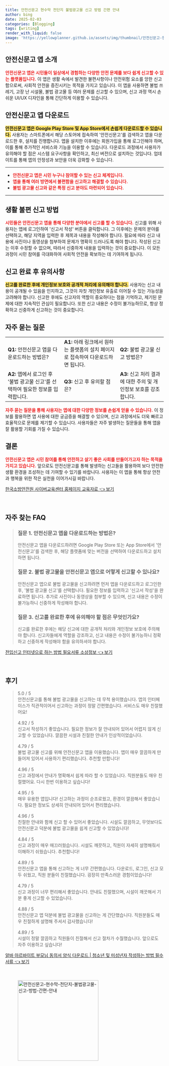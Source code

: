 ```yaml
---
title: 안전신문고 현수막 전단지 불법광고물 신고 방법 간편 안내
author: bing
date: 2025-02-03
categories: [Blogging]
tags: [writing]
render_with_liquid: false
image: 'https://yellowplanner.github.io/assets/img/thumbnail/안전신문고-현수막-전단지-불법광고물-신고-방법-간편-안내.webp'
---
```



<h2 id='안전신문고_앱_소개'>안전신문고 앱 소개</h2>

<p><b><span style="color: #ee2323;">안전신문고 앱은 시민들이 일상에서 경험하는 다양한 안전 문제를 보다 쉽게 신고할 수 있는 플랫폼입니다.</span></b> 이 앱은 생활 속에서 발견한 불편사항이나 안전위험 요소를 앙한 신고함으로써, 사회적 안전을 증진시키는 목적을 가지고 있습니다. 이 앱을 사용하면 불법 쓰레기, 고장 난 시설물, 불법 광고물 등 여러 문제를 신고할 수 있으며, 신고 과정 역시 손쉬운 UI/UX 디자인을 통해 간단하게 이용할 수 있습니다.</p>

<h2 id='안전신문고_앱_다운로드'>안전신문고 앱 다운로드</h2>

<p><b><span style="background-color: #ffe066;">안전신문고 앱은 Google Play Store 및 App Store에서 손쉽게 다운로드할 수 있습니다.</span></b> 사용자는 스마트폰에서 해당 스토어에 접속하여 '안전신문고'를 검색하고 앱을 다운로드한 후, 설치를 진행합니다. 앱을 설치한 이후에는 회원가입을 통해 로그인해야 하며, 이를 통해 추가적인 서비스와 기능을 이용할 수 있습니다. 다운로드 과정에서 사용자가 유의해야 할 점은 시스템 요구사항을 확인하고, 최신 버전으로 설치하는 것입니다. 업데이트를 통해 앱의 안정성과 보안을 더욱 강화할 수 있습니다.</p>

<hr />

<ul>
    <li><b><span style="color: #ee2323;">안전신문고 앱은 시민 누구나 참여할 수 있는 신고 체계입니다.</span></b></li>
    <li><b><span style="color: #ee2323;">앱을 통해 여러 방면에서 불편함을 신고하고 해결할 수 있습니다.</span></b></li>
    <li><b><span style="color: #ee2323;">불법 광고물 신고와 같은 특정 신고 분야도 마련되어 있습니다.</span></b></li>
</ul>

<hr />

<h2 id='생활_불편_신고_방법'>생활 불편 신고 방법</h2>

<p><b><span style="color: #ee2323;">시민들은 안전신문고 앱을 통해 다양한 분야에서 신고를 할 수 있습니다.</span></b> 신고를 위해 사용자는 앱에 로그인하여 '신고서 작성' 버튼을 클릭합니다. 그 이후에는 문제의 분야를 선택하고, 해당 지역을 입력한 후 제목과 내용을 작성해야 합니다. 필요에 따라 신고 내용에 사진이나 동영상을 첨부하여 문제가 명확히 드러나도록 해야 합니다. 작성된 신고는 이후 수정할 수 없으며, 따라서 신중하게 내용을 입력하는 것이 중요합니다. 이 모든 과정이 시민 참여를 극대화하여 사회적 안전을 확보하는 데 기여하게 됩니다.</p>

<h2 id='신고_완료_후_유의사항'>신고 완료 후 유의사항</h2>

<p><b><span style="background-color: #ffe066;">신고를 완료한 후에 개인정보 보호와 공개적 처리에 유의해야 합니다.</span></b> 사용자는 신고 내용이 공개될 수 있음을 인지하고, 그것이 자칫 개인정보 유출로 이어질 수 있는 가능성을 고려해야 합니다. 신고한 후에도 신고자의 역할이 중요하다는 점을 기억하고, 제기된 문제에 대한 지속적인 관심이 필요합니다. 또한 신고 내용은 수정이 불가능하므로, 항상 정확하고 신중하게 신고하는 것이 중요합니다.</p>

<h2 id='자주_묻는_질문'>자주 묻는 질문</h2>

<table>
    <tr>
        <td><b>Q1:</b> 안전신문고 앱을 다운로드하는 방법은?</td>
        <td><b>A1:</b> 아래 링크에서 원하는 플랫폼의 설치 페이지로 접속하여 다운로드하면 됩니다.</td>
        <td><b>Q2:</b> 불법 광고물 신고 방법은?</td>
    </tr>
    <tr>
        <td><b>A2:</b> 앱에서 로그인 후 '불법 광고물 신고'를 선택하여 필요한 정보를 입력합니다.</td>
        <td><b>Q3:</b> 신고 후 유의할 점은?</td>
        <td><b>A3:</b> 신고 처리 결과에 대한 주의 및 개인정보 보호를 강조합니다.</td>
    </tr>
</table>

<p><b><span style="color: #ee2323;">자주 묻는 질문을 통해 사용자는 앱에 대한 다양한 정보를 손쉽게 얻을 수 있습니다.</span></b> 이 정보를 활용하면 앱 사용에 대한 궁금증을 해결할 수 있으며, 신고 과정에서도 더욱 빠르고 효율적으로 문제를 제기할 수 있습니다. 사용자들은 자주 발생하는 질문들을 통해 앱을 잘 활용할 기회를 가질 수 있습니다.</p>

<h2 id='결론'>결론</h2>

<p><b><span style="color: #ee2323;">안전신문고 앱은 시민 참여를 통해 안전하고 살기 좋은 사회를 만들어가고자 하는 목적을 가지고 있습니다.</span></b> 앞으로도 안전신문고를 통해 발생하는 신고들을 활용하여 보다 안전한 생활 환경을 조성하는 데 기여할 수 있기를 바랍니다. 사용자는 이 앱을 통해 항상 안전과 행복을 위한 작은 실천을 이어가시길 바랍니다.</p>


<p><a class="click-button" title="한국소방안전원 사이버교육센터 홈페이지 교육자료" href="https://yellowplanner.github.io/posts/%ED%95%9C%EA%B5%AD%EC%86%8C%EB%B0%A9%EC%95%88%EC%A0%84%EC%9B%90-%EC%82%AC%EC%9D%B4%EB%B2%84%EA%B5%90%EC%9C%A1%EC%84%BC%ED%84%B0-%ED%99%88%ED%8E%98%EC%9D%B4%EC%A7%80-%EA%B5%90%EC%9C%A1%EC%9E%90%EB%A3%8C/" rel="dofollow">한국소방안전원 사이버교육센터 홈페이지 교육자료 👈 보기</a></p><br>
<h2 id='자주_찾는_FAQ'>자주 찾는 FAQ</h2>
<div itemscope="" itemtype="https://schema.org/FAQPage"> 
<blockquote> 
<div itemscope="" itemprop="mainEntity" itemtype="https://schema.org/Question"> 
<h3 itemprop="name">질문 1. 안전신문고 앱을 다운로드하는 방법은?</h3> 
<div itemscope="" itemprop="acceptedAnswer" itemtype="https://schema.org/Answer"> 
<span itemprop="text"> 
<p>안전신문고 앱을 다운로드하려면 Google Play Store 또는 App Store에서 '안전신문고'를 검색한 후, 해당 플랫폼에 맞는 버전을 선택하여 다운로드하고 설치하면 됩니다.</p> 
</span> 
</div> 
</div> 

<div itemscope="" itemprop="mainEntity" itemtype="https://schema.org/Question"> 
<h3 itemprop="name">질문 2. 불법 광고물을 안전신문고 앱으로 어떻게 신고할 수 있나요?</h3> 
<div itemscope="" itemprop="acceptedAnswer" itemtype="https://schema.org/Answer"> 
<span itemprop="text"> 
<p>안전신문고 앱으로 불법 광고물을 신고하려면 먼저 앱을 다운로드하고 로그인한 후, '불법 광고물 신고'를 선택합니다. 필요한 정보를 입력하고 '신고서 작성'을 완료하면 됩니다. 추가로 사진이나 동영상을 첨부할 수 있으며, 신고 내용은 수정이 불가능하니 신중하게 작성해야 합니다.</p> 
</span> 
</div> 
</div> 

<div itemscope="" itemprop="mainEntity" itemtype="https://schema.org/Question"> 
<h3 itemprop="name">질문 3. 신고를 완료한 후에 유의해야 할 점은 무엇인가요?</h3> 
<div itemscope="" itemprop="acceptedAnswer" itemtype="https://schema.org/Answer"> 
<span itemprop="text"> 
<p>신고를 완료한 후에는 해당 신고에 대한 공개적 처리와 개인정보 보호에 주의해야 합니다. 신고자들에게 역할을 강조하고, 신고 내용은 수정이 불가능하니 정확하고 신중하게 작성해야 함을 유의하셔야 합니다.</p> 
</span> 
</div> 
</div> 
</blockquote> 
</div>
<p><a class="click-button" title="전입신고 인터넷으로 하는 방법 필요서류 소상정보" href="https://yellowplanner.github.io/posts/%EC%A0%84%EC%9E%85%EC%8B%A0%EA%B3%A0-%EC%9D%B8%ED%84%B0%EB%84%B7%EC%9C%BC%EB%A1%9C-%ED%95%98%EB%8A%94-%EB%B0%A9%EB%B2%95-%ED%95%84%EC%9A%94%EC%84%9C%EB%A5%98-%EC%86%8C%EC%83%81%EC%A0%95%EB%B3%B4/" rel="dofollow">전입신고 인터넷으로 하는 방법 필요서류 소상정보 👈 보기</a></p><br>
<h2 id='후기'>후기</h2>
<div itemscope itemtype="https://schema.org/Product">
  <blockquote>
  <div itemprop="review" itemscope itemtype="https://schema.org/Review">
      <div itemprop="reviewRating" itemscope itemtype="https://schema.org/Rating"> <span itemprop="ratingValue">5.0</span> / <span itemprop="bestRating">5</span> </div>
      <span itemprop="reviewBody">안전신문고를 통해 불법 광고물을 신고하는 데 무척 용이했습니다. 앱의 인터페이스가 직관적이어서 신고하는 과정이 정말 간편했습니다. 서비스도 매우 친절했어요!</span>
  </div>
  <br>
  <div itemprop="review" itemscope itemtype="https://schema.org/Review">
      <div itemprop="reviewRating" itemscope itemtype="https://schema.org/Rating"> <span itemprop="ratingValue">4.92</span> / <span itemprop="bestRating">5</span> </div>
      <span itemprop="reviewBody">신고서 작성하기 좋았습니다. 필요한 정보가 잘 안내되어 있어서 어렵지 않게 신고할 수 있었습니다. 깔끔한 시설과 친절한 안내가 인상적이었습니다.</span>
  </div>
  <br>
  <div itemprop="review" itemscope itemtype="https://schema.org/Review">
      <div itemprop="reviewRating" itemscope itemtype="https://schema.org/Rating"> <span itemprop="ratingValue">4.79</span> / <span itemprop="bestRating">5</span> </div>
      <span itemprop="reviewBody">불법 광고물 신고를 위해 안전신문고 앱을 이용했습니다. 앱이 매우 깔끔하게 만들어져 있어서 사용하기 편리했습니다. 추천할 만합니다!</span>
  </div>
  <br>
  <div itemprop="review" itemscope itemtype="https://schema.org/Review">
      <div itemprop="reviewRating" itemscope itemtype="https://schema.org/Rating"> <span itemprop="ratingValue">4.96</span> / <span itemprop="bestRating">5</span> </div>
      <span itemprop="reviewBody">신고 과정에서 안내가 명확해서 쉽게 따라 할 수 있었습니다. 직원분들도 매우 친절했어요. 다시 한번 이용하고 싶습니다!</span>
  </div>
  <br>
  <div itemprop="review" itemscope itemtype="https://schema.org/Review">
      <div itemprop="reviewRating" itemscope itemtype="https://schema.org/Rating"> <span itemprop="ratingValue">4.95</span> / <span itemprop="bestRating">5</span> </div>
      <span itemprop="reviewBody">매우 유용한 앱입니다! 신고하는 과정이 순조로웠고, 환경이 깔끔해서 좋았습니다. 필요한 정보도 상세히 안내되어 있어서 편리했습니다.</span>
  </div>
  <br>
  <div itemprop="review" itemscope itemtype="https://schema.org/Review">
      <div itemprop="reviewRating" itemscope itemtype="https://schema.org/Rating"> <span itemprop="ratingValue">4.96</span> / <span itemprop="bestRating">5</span> </div>
      <span itemprop="reviewBody">친절한 안내와 함께 신고 할 수 있어서 좋았습니다. 시설도 깔끔하고, 무엇보다도 안전신문고 덕분에 불법 광고물을 쉽게 신고할 수 있었습니다!</span>
  </div>
  <br>
  <div itemprop="review" itemscope itemtype="https://schema.org/Review">
      <div itemprop="reviewRating" itemscope itemtype="https://schema.org/Rating"> <span itemprop="ratingValue">4.84</span> / <span itemprop="bestRating">5</span> </div>
      <span itemprop="reviewBody">신고 과정이 매우 매끄러웠습니다. 시설도 깨끗하고, 직원이 자세히 설명해줘서 이해하기 쉬웠습니다. 추천합니다!</span>
  </div>
  <br>
  <div itemprop="review" itemscope itemtype="https://schema.org/Review">
      <div itemprop="reviewRating" itemscope itemtype="https://schema.org/Rating"> <span itemprop="ratingValue">4.89</span> / <span itemprop="bestRating">5</span> </div>
      <span itemprop="reviewBody">안전신문고 앱을 통해 신고하는 게 너무 간편했습니다. 다운로드, 로그인, 신고 모두 쉬웠고, 직원 분들이 친절했습니다. 굉장히 만족스러운 경험이었습니다!</span>
  </div>
  <br>
  <div itemprop="review" itemscope itemtype="https://schema.org/Review">
      <div itemprop="reviewRating" itemscope itemtype="https://schema.org/Rating"> <span itemprop="ratingValue">4.79</span> / <span itemprop="bestRating">5</span> </div>
      <span itemprop="reviewBody">신고 과정이 너무 편리해서 좋았습니다. 안내도 친절했으며, 시설이 깨끗해서 기분 좋게 신고할 수 있었습니다.</span>
  </div>
  <br>
  <div itemprop="review" itemscope itemtype="https://schema.org/Review">
      <div itemprop="reviewRating" itemscope itemtype="https://schema.org/Rating"> <span itemprop="ratingValue">4.88</span> / <span itemprop="bestRating">5</span> </div>
      <span itemprop="reviewBody">안전신문고 앱 덕분에 불법 광고물을 신고하는 게 간단했습니다. 직원분들도 매우 친절하게 설명해 주셔서 감사했습니다!</span>
  </div>
  <br>
  <div itemprop="review" itemscope itemtype="https://schema.org/Review">
      <div itemprop="reviewRating" itemscope itemtype="https://schema.org/Rating"> <span itemprop="ratingValue">4.89</span> / <span itemprop="bestRating">5</span> </div>
      <span itemprop="reviewBody">시설이 정말 깔끔하고 직원들이 친절해서 신고 절차가 수월했습니다. 앞으로도 자주 이용하고 싶습니다!</span>
  </div>
  </blockquote>
</div>
<p><a class="click-button" title="알바 아르바이트 부모님 동의서 양식 다운로드 | 청소년 및 미성년자 작성하는 방법 필수서류" href="https://yellowplanner.github.io/posts/%EC%95%8C%EB%B0%94-%EC%95%84%EB%A5%B4%EB%B0%94%EC%9D%B4%ED%8A%B8-%EB%B6%80%EB%AA%A8%EB%8B%98-%EB%8F%99%EC%9D%98%EC%84%9C-%EC%96%91%EC%8B%9D-%EB%8B%A4%EC%9A%B4%EB%A1%9C%EB%93%9C-%EC%B2%AD%EC%86%8C%EB%85%84-%EB%B0%8F-%EB%AF%B8%EC%84%B1%EB%85%84%EC%9E%90-%EC%9E%91%EC%84%B1%ED%95%98%EB%8A%94-%EB%B0%A9%EB%B2%95-%ED%95%84%EC%88%98%EC%84%9C%EB%A5%98/" rel="dofollow">알바 아르바이트 부모님 동의서 양식 다운로드 | 청소년 및 미성년자 작성하는 방법 필수서류 👈 보기</a></p><br>
<figure class="image"><img src="https://yellowplanner.github.io/assets/img/thumbnail/안전신문고-현수막-전단지-불법광고물-신고-방법-간편-안내.webp" alt="안전신문고-현수막-전단지-불법광고물-신고-방법-간편-안내" width="256" height="256"></figure>
